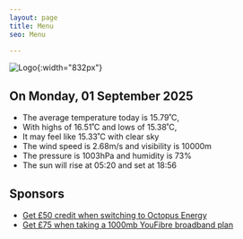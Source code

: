```yaml
---
layout: page
title: Menu
seo: Menu

---
```


![Logo](/images/logo.jpg){:width="832px"}

<!-- weather_marker starts -->
## On Monday, 01 September 2025

- The average temperature today is 15.79˚C,
- With highs of 16.51˚C and lows of 15.38˚C,
- It may feel like 15.33˚C with clear sky
- The wind speed is 2.68m/s and visibility is 10000m
- The pressure is 1003hPa and humidity is 73%
- The sun will rise at 05:20 and set at 18:56

<!-- weather_marker ends -->

## Sponsors

- [Get £50 credit when switching to Octopus Energy](https://bit.ly/3oD1nnS)
- [Get £75 when taking a 1000mb YouFibre broadband plan](https://aklam.io/91zWhU?)
